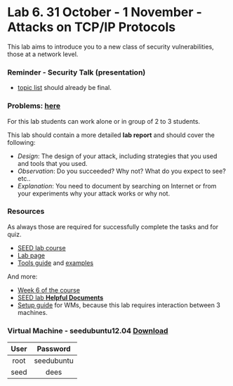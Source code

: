 # Lab 6. 31 October - 1 November  -  Attacks on TCP/IP Protocols
This lab aims to introduce you to a new class of security vulnerabilities, those at a network level.


### Reminder - Security Talk (presentation)
- [topic list](https://docs.google.com/spreadsheets/d/1Q5wXGK98RMclH6P88nW2YeXiKrz9E03j9ULzDwMXx4U/edit?usp=sharing) should already be final.


### Problems: [here](http://www.cis.syr.edu/%7Ewedu/seed/Labs/Attacks_TCPIP/TCPIP.pdf)
For this lab students can work alone or in group of 2 to 3 students.

This lab should contain a more detailed **lab report** and should cover the following:
 * *Design*: The design of your attack, including strategies that you used and tools that you used.
 * *Observation*: Do you succeeded? Why not? What do you expect to see? etc..
 * *Explanation*: You need to document by searching on Internet or from your experiments why your attack works or why not.


### Resources
As always those are required for successfully complete the tasks and for quiz.

 * [SEED lab course](http://www.cis.syr.edu/%7Ewedu/seed/Labs/Attacks_TCPIP/)
 * [Lab page](http://www.cis.syr.edu/%7Ewedu/seed/Labs/Attacks_TCPIP/TCPIP.pdf)
 * [Tools guide](http://www.cis.syr.edu/~wedu/seed/Documentation/Misc/netwox.pdf) and [examples](http://www.cis.syr.edu/%7Ewedu/Teaching/cis758/netw522/netwox-doc_html/html/examples.html)

And more:
 * [Week 6 of the course](http://staff.cs.upt.ro/~marius/curs/sec/index.html)
 * [SEED lab **Helpful Documents**](http://www.cis.syr.edu/%7Ewedu/seed/Labs/Attacks_TCPIP/)
 * [Setup guide](http://www.cis.syr.edu/%7Ewedu/seed/Documentation/Ubuntu11_04_VM/VirtualBox_MultipleVMs.pdf) for WMs, because this lab requires interaction between 3 machines.
 
 
### Virtual Machine - seedubuntu12.04 [Download](http://www.cis.syr.edu/~wedu/seed/lab_env.html)

| User |  Password  |
|:----:|:----------:|
| root | seedubuntu |
| seed |    dees    |


